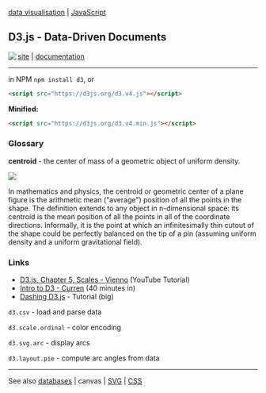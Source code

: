 [data visualisation](dataVisualisation.md) | [JavaScript](javascript/notes.md)

## D3.js - Data-Driven Documents
<a href="https://d3js.org"><img src="https://d3js.org/logo.svg" align="left"></a>
[site](https://d3js.org/) | [documentation](https://github.com/d3/d3)

---

in NPM `npm install d3`, or

```HTML
<script src="https://d3js.org/d3.v4.js"></script>
```

**Minified:**

```HTML
<script src="https://d3js.org/d3.v4.min.js"></script>
```
### Glossary

**centroid** - the center of mass of a geometric object of uniform density.

<img src='https://upload.wikimedia.org/wikipedia/commons/5/5e/Triangle.Centroid.svg'/>

In mathematics and physics, the centroid or geometric center of a plane figure is the arithmetic mean ("average") position of all the points in the shape. The definition extends to any object in n-dimensional space: its centroid is the mean position of all the points in all of the coordinate directions. Informally, it is the point at which an infinitesimally thin cutout of the shape could be perfectly balanced on the tip of a pin (assuming uniform density and a uniform gravitational field).

### Links

- [D3.js, Chapter 5, Scales - Vienno](bit.ly/1QIhgnA) (YouTube Tutorial)
- [Intro to D3 - Curren](http://bit.ly/1UM935i) (40 minutes in)
- [Dashing D3.js](https://www.dashingd3js.com) - Tutorial (big)

`d3.csv` - load and parse data

`d3.scale.ordinal` - color encoding

`d3.svg.arc` - display arcs

`d3.layout.pie` - compute arc angles from data

----

See also [databases](../databases.md) | canvas | [SVG](../HTML/SVG.md) | [CSS](../CSS/CSS.md)
